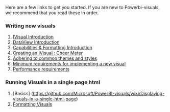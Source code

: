 Here are a few links to get you started. If you are new to Powerbi-visuals, we recommend that you read these in order.

### Writing new visuals
1. [IVisual Introduction](https://github.com/Microsoft/PowerBI-visuals/wiki/IVisual-Introduction)
2. [DataView Introduction](https://github.com/Microsoft/PowerBI-visuals/wiki/DataView-Introduction)
3. [Capabilities & Formatting Introduction](https://github.com/Microsoft/PowerBI-visuals/wiki/Capabilities-Introduction)
4. [Creating an IVisual : Cheer Meter](https://github.com/Microsoft/PowerBI-visuals/wiki/Creating-an-IVisual-:-Cheer-Meter)
5. [Adhering to common themes and styles](https://github.com/Microsoft/PowerBI-visuals/wiki/Adhering-to-common-themes-and-styles)
6. [Minimum requirements for implementing a new visual](https://github.com/Microsoft/PowerBI-visuals/wiki/Minimum-requirements-for-implementing-a-new-visual)
7. [Performance requirements](https://github.com/Microsoft/PowerBI-visuals/wiki/Performance-requirements)

### Running Visuals in a single page html
1. [Basics] (https://github.com/Microsoft/PowerBI-visuals/wiki/Displaying-visuals-in-a-single-html-page)
2. [Formatting Visuals](https://github.com/Microsoft/PowerBI-visuals/wiki/Formatting-Column-Chart)